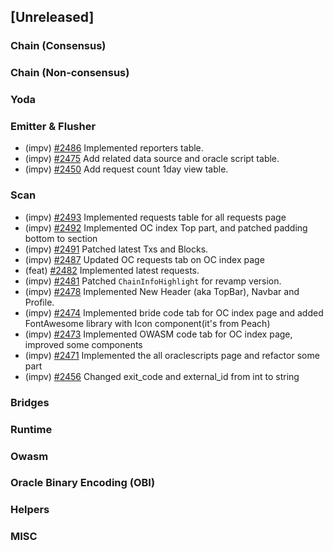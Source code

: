 <!--
(feat): New feature
(impv): Improvement / Enhancement
(docs): Documentation
(bugs): Bug fixes
(chore): Chore/cleanup work
-->

## [Unreleased]

### Chain (Consensus)

### Chain (Non-consensus)

### Yoda

### Emitter & Flusher

- (impv) [\#2486](https://github.com/bandprotocol/bandchain/pull/2486) Implemented reporters table.
- (impv) [\#2475](https://github.com/bandprotocol/bandchain/pull/2475) Add related data source and oracle script table.
- (impv) [\#2450](https://github.com/bandprotocol/bandchain/pull/2450) Add request count 1day view table.

### Scan

- (impv) [\#2493](https://github.com/bandprotocol/bandchain/pull/2493) Implemented requests table for all requests page
- (impv) [\#2492](https://github.com/bandprotocol/bandchain/pull/2492) Implemented OC index Top part, and patched padding bottom to section
- (impv) [\#2491](https://github.com/bandprotocol/bandchain/pull/2491) Patched latest Txs and Blocks.
- (impv) [\#2487](https://github.com/bandprotocol/bandchain/pull/2487) Updated OC requests tab on OC index page
- (feat) [\#2482](https://github.com/bandprotocol/bandchain/pull/2482) Implemented latest requests.
- (impv) [\#2481](https://github.com/bandprotocol/bandchain/pull/2481) Patched `ChainInfoHighlight` for revamp version.
- (impv) [\#2478](https://github.com/bandprotocol/bandchain/pull/2478) Implemented New Header (aka TopBar), Navbar and Profile.
- (impv) [\#2474](https://github.com/bandprotocol/bandchain/pull/2474) Implemented bride code tab for OC index page and added FontAwesome library with Icon component(it's from Peach)
- (impv) [\#2473](https://github.com/bandprotocol/bandchain/pull/2473) Implemented OWASM code tab for OC index page, improved some components
- (impv) [\#2471](https://github.com/bandprotocol/bandchain/pull/2471) Implemented the all oraclescripts page and refactor some part
- (impv) [\#2456](https://github.com/bandprotocol/bandchain/pull/2456) Changed exit_code and external_id from int to string

### Bridges

### Runtime

### Owasm

### Oracle Binary Encoding (OBI)

### Helpers

### MISC
